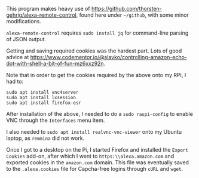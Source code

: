 This program makes heavy use of https://github.com/thorsten-gehrig/alexa-remote-control, found here under `~/github`, with some minor modifications.

`alexa-remote-control` requires `sudo install jq` for command-line parsing of JSON output.

Getting and saving required cookies was the hardest part. Lots of good advice at https://www.codementor.io/@slavko/controlling-amazon-echo-dot-with-shell-a-bit-of-fun-mz6xxz92n.

Note that in order to get the cookies required by the above onto my RPi, I had to:

```
sudo apt install vnc4server
sudo apt install lxsession
sudo apt install firefox-esr
```

After installation of the above, I needed to do a `sudo raspi-config` to enable VNC through the `Interfaces` menu item.

I also needed to `sudo apt install realvnc-vnc-viewer` onto my Ubuntu laptop, as `remmina` did not work.

Once I got to a desktop on the Pi, I started Firefox and installed the `Export Cookies` add-on, after which I went to `https:\\alexa.amazon.com` and exported cookies in the `amazon.com` domain. This file was eventually saved to the `.alexa.cookies` file for Capcha-free logins through `cURL` and `wget`.